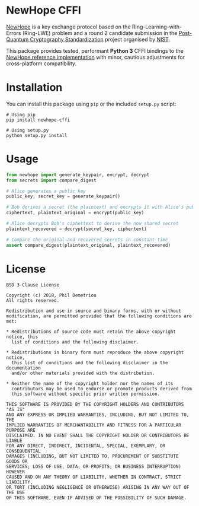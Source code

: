 # NewHope CFFI

[NewHope](https://newhopecrypto.org/data/NewHope_2019_07_10.pdf) is a key exchange protocol based on the Ring-Learning-with-Errors (Ring-LWE) problem and a round 2 candidate submission in the [Post-Quantum Cryptography Standardization](https://csrc.nist.gov/projects/post-quantum-cryptography/post-quantum-cryptography-standardization) project organised by [NIST](https://www.nist.gov/).

This package provides tested, performant **Python 3** CFFI bindings to the [NewHope reference implementation](https://github.com/newhopecrypto/newhope) with minor, cautious adjustments for cross-platform compatibility.

# Installation

You can install this package using `pip` or the included `setup.py` script:

    # Using pip
    pip install newhope-cffi
    
    # Using setup.py
    python setup.py install

# Usage

```python
from newhope import generate_keypair, encrypt, decrypt
from secrets import compare_digest

# Alice generates a public key
public_key, secret_key = generate_keypair()

# Bob derives a secret (the plaintext) and encrypts it with Alice's public key to produce a ciphertext
ciphertext, plaintext_original = encrypt(public_key)

# Alice decrypts Bob's ciphertext to derive the now shared secret
plaintext_recovered = decrypt(secret_key, ciphertext)

# Compare the original and recovered secrets in constant time
assert compare_digest(plaintext_original, plaintext_recovered)
```

# License
```text
BSD 3-Clause License

Copyright (c) 2018, Phil Demetriou
All rights reserved.

Redistribution and use in source and binary forms, with or without
modification, are permitted provided that the following conditions are met:

* Redistributions of source code must retain the above copyright notice, this
  list of conditions and the following disclaimer.

* Redistributions in binary form must reproduce the above copyright notice,
  this list of conditions and the following disclaimer in the documentation
  and/or other materials provided with the distribution.

* Neither the name of the copyright holder nor the names of its
  contributors may be used to endorse or promote products derived from
  this software without specific prior written permission.

THIS SOFTWARE IS PROVIDED BY THE COPYRIGHT HOLDERS AND CONTRIBUTORS "AS IS"
AND ANY EXPRESS OR IMPLIED WARRANTIES, INCLUDING, BUT NOT LIMITED TO, THE
IMPLIED WARRANTIES OF MERCHANTABILITY AND FITNESS FOR A PARTICULAR PURPOSE ARE
DISCLAIMED. IN NO EVENT SHALL THE COPYRIGHT HOLDER OR CONTRIBUTORS BE LIABLE
FOR ANY DIRECT, INDIRECT, INCIDENTAL, SPECIAL, EXEMPLARY, OR CONSEQUENTIAL
DAMAGES (INCLUDING, BUT NOT LIMITED TO, PROCUREMENT OF SUBSTITUTE GOODS OR
SERVICES; LOSS OF USE, DATA, OR PROFITS; OR BUSINESS INTERRUPTION) HOWEVER
CAUSED AND ON ANY THEORY OF LIABILITY, WHETHER IN CONTRACT, STRICT LIABILITY,
OR TORT (INCLUDING NEGLIGENCE OR OTHERWISE) ARISING IN ANY WAY OUT OF THE USE
OF THIS SOFTWARE, EVEN IF ADVISED OF THE POSSIBILITY OF SUCH DAMAGE.
```